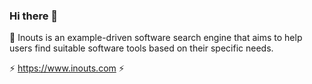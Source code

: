 ### Hi there 👋

🌱 Inouts is an example-driven software search engine that aims to help users find suitable software tools based on their specific needs.

⚡ https://www.inouts.com ⚡
